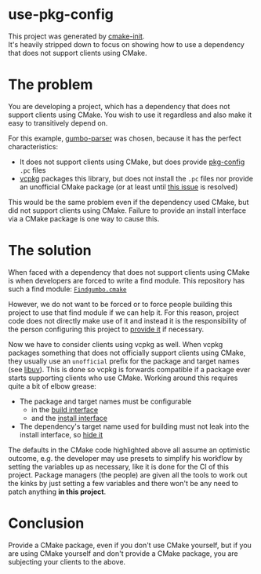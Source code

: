 # use-pkg-config

This project was generated by [cmake-init][1].  
It's heavily stripped down to focus on showing how to use a dependency that
does not support clients using CMake.

# The problem

You are developing a project, which has a dependency that does not support
clients using CMake. You wish to use it regardless and also make it easy to
transitively depend on.

For this example, [gumbo-parser][2] was chosen, because it has the perfect
characteristics:

* It does not support clients using CMake, but does provide [pkg-config][3]
  `.pc` files
* [vcpkg][4] packages this library, but does not install the `.pc` files nor
  provide an unofficial CMake package (or at least until [this issue][5] is
  resolved)

This would be the same problem even if the dependency used CMake, but did not
support clients using CMake. Failure to provide an install interface via a
CMake package is one way to cause this.

# The solution

When faced with a dependency that does not support clients using CMake is when
developers are forced to write a find module. This repository has such a
find module: [`Findgumbo.cmake`](cmake/find/Findgumbo.cmake)

However, we do not want to be forced or to force people building this project
to use that find module if we can help it. For this reason, project code does
not directly make use of it and instead it is the responsibility of the person
configuring this project to [provide it](CMakePresets.json#L25) if necessary.

Now we have to consider clients using vcpkg as well. When vcpkg packages
something that does not officially support clients using CMake, they usually
use an `unofficial` prefix for the package and target names (see [libuv][6]).
This is done so vcpkg is forwards compatible if a package ever starts
supporting clients who use CMake. Working around this requires quite a bit of
elbow grease:

* The package and target names must be configurable
  * in the [build interface](cmake/variables.cmake#L30)
  * and the [install interface](cmake/install-config.cmake.in)
* The dependency's target name used for building must not leak into the install
  interface, so [hide it](CMakeLists.txt#L37)

The defaults in the CMake code highlighted above all assume an optimistic
outcome, e.g. the developer may use presets to simplify his workflow by setting
the variables up as necessary, like it is done for the CI of this project.
Package managers (the people) are given all the tools to work out the kinks by
just setting a few variables and there won't be any need to patch anything **in
this project**.

# Conclusion

Provide a CMake package, even if you don't use CMake yourself, but if you are
using CMake yourself and don't provide a CMake package, you are subjecting your
clients to the above.

[1]: https://github.com/friendlyanon/cmake-init
[2]: https://github.com/google/gumbo-parser
[3]: https://www.freedesktop.org/wiki/Software/pkg-config/
[4]: https://github.com/microsoft/vcpkg
[5]: https://github.com/microsoft/vcpkg/issues/21086
[6]: https://github.com/microsoft/vcpkg/blob/master/ports/libuv/CMakeLists.txt#L83
